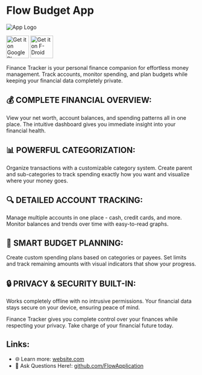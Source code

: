 # Flow Budget App
![App Logo](app_logo.png)

[<img src="https://play.google.com/intl/en_us/badges/images/generic/en-play-badge.png" alt="Get it on Google Play" height="60">](https://play.google.com/store)
[<img src="https://fdroid.gitlab.io/artwork/badge/get-it-on.png" alt="Get it on F-Droid" height="60">](https://f-droid.org)

Finance Tracker is your personal finance companion for effortless money management. Track accounts, monitor spending, and plan budgets while keeping your financial data completely private.

## 💰 COMPLETE FINANCIAL OVERVIEW:
View your net worth, account balances, and spending patterns all in one place. The intuitive dashboard gives you immediate insight into your financial health.

## 📊 POWERFUL CATEGORIZATION:
Organize transactions with a customizable category system. Create parent and sub-categories to track spending exactly how you want and visualize where your money goes.

## 🔍 DETAILED ACCOUNT TRACKING:
Manage multiple accounts in one place - cash, credit cards, and more. Monitor balances and trends over time with easy-to-read graphs.

## 📝 SMART BUDGET PLANNING:
Create custom spending plans based on categories or payees. Set limits and track remaining amounts with visual indicators that show your progress.

## 🔒 PRIVACY & SECURITY BUILT-IN:
Works completely offline with no intrusive permissions. Your financial data stays secure on your device, ensuring peace of mind.

Finance Tracker gives you complete control over your finances while respecting your privacy. Take charge of your financial future today.

## Links:
- 🌐 Learn more: [website.com](https://flowbudgetapp.tiiny.site/)
- 👥 Ask Questions Here!: [github.com/FlowApplication](github.com/FlowBudgetApp/FlowApplication)
